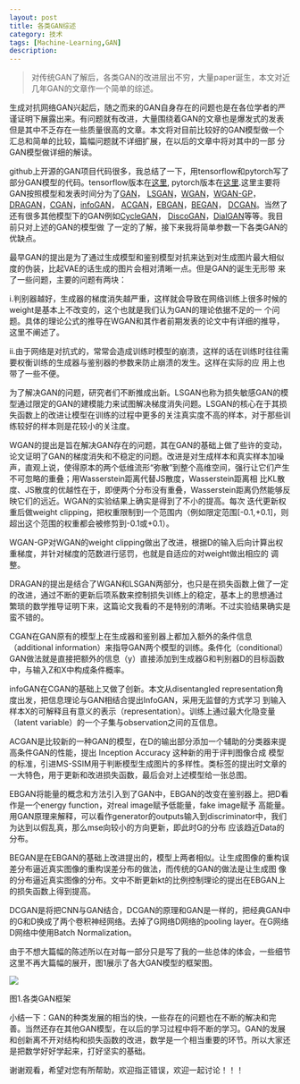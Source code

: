```yaml
---
layout: post
title: 各类GAN综述
category: 技术
tags: [Machine-Learning,GAN]
description: 
---
```


>对传统GAN了解后，各类GAN的改进层出不穷，大量paper诞生，本文对近几年GAN的文章作一个简单的综述。

生成对抗网络GAN兴起后，随之而来的GAN自身存在的问题也是在各位学者的严谨证明下展露出来。有问题就有改进，大量围绕着GAN的文章也是爆发式的发表
但是其中不乏存在一些质量很高的文章。本文将对目前比较好的GAN模型做一个汇总和简单的比较，篇幅问题就不详细扩展，在以后的文章中将对其中的一部
分GAN模型做详细的解读。

github上开源的GAN项目代码很多，我总结了一下，用tensorflow和pytorch写了部分GAN模型的代码。tensorflow版本在[这里](https://github.com/TwistedW/tensorflow-GANs),
pytorch版本在[这里](https://github.com/TwistedW/pytorch-GANs).这里主要将GAN按照模型和发表时间分为了[GAN](https://arxiv.org/abs/1406.2661)，
[LSGAN](https://arxiv.org/abs/1611.04076)，[WGAN](https://arxiv.org/abs/1701.07875)，[WGAN-GP](https://arxiv.org/abs/1704.00028)，
[DRAGAN](https://arxiv.org/abs/1705.07215)，[CGAN](https://arxiv.org/abs/1411.1784)，[infoGAN](https://arxiv.org/abs/1606.03657)，
[ACGAN](https://arxiv.org/abs/1610.09585)，[EBGAN](https://arxiv.org/abs/1609.03126)，[BEGAN](https://arxiv.org/abs/1702.08431)，
[DCGAN](https://arxiv.org/abs/1511.06434)。当然了还有很多其他模型下的GAN例如[CycleGAN](https://arxiv.org/abs/1703.10593)，
[DiscoGAN](https://arxiv.org/abs/1703.05192)，[DialGAN](https://arxiv.org/abs/1704.02510v1)等等。我目前只对上述的GAN的模型做
了一定的了解，接下来我将简单参数一下各类GAN的优缺点。

最早GAN的提出是为了通过生成模型和鉴别模型对抗来达到对生成图片最大相似度的伪装，比起VAE的话生成的图片会相对清晰一点。但是GAN的诞生无形带
来了一些问题，主要的问题有两块：

i.判别器越好，生成器的梯度消失越严重，这样就会导致在网络训练上很多时候的weight是基本上不改变的，这个也就是我们认为GAN的理论依据不足的一
个问题。具体的理论公式的推导在WGAN和其作者前期发表的论文中有详细的推导，这里不阐述了。

ii.由于网络是对抗式的，常常会造成训练时模型的崩溃，这样的话在训练时往往需要权衡训练的生成器与鉴别器的参数来防止崩溃的发生。这样在实际的应
用上也带了一些不便。

为了解决GAN的问题，研究者们不断推成出新。LSGAN也称为损失敏感GAN的模型通过限定的GAN的建模能力来试图解决梯度消失问题。LSGAN的核心在于其损
失函数上的改进让模型在训练的过程中更多的关注真实度不高的样本，对于那些训练较好的样本则是花较小的关注度。

WGAN的提出是旨在解决GAN存在的问题，其在GAN的基础上做了些许的变动，论文证明了GAN的梯度消失和不稳定的问题。改进是对生成样本和真实样本加噪
声，直观上说，使得原本的两个低维流形“弥散”到整个高维空间，强行让它们产生不可忽略的重叠；用Wasserstein距离代替JS散度，Wasserstein距离相
比KL散度、JS散度的优越性在于，即便两个分布没有重叠，Wasserstein距离仍然能够反映它们的远近。WGAN的实验结果上确实是得到了不小的提高。每次
迭代更新权重后做weight clipping，把权重限制到一个范围内（例如限定范围[-0.1,+0.1]，则超出这个范围的权重都会被修剪到-0.1或+0.1）。

WGAN-GP对WGAN的weight clipping做出了改进，根据D的输入后向计算出权重梯度，并针对梯度的范数进行惩罚，也就是自适应的对weight做出相应的
调整。

DRAGAN的提出是结合了WGAN和LSGAN两部分，也只是在损失函数上做了一定的改进，通过不断的更新后项系数来控制损失训练上的稳定，基本上的思想通过
繁琐的数学推导证明下来，这篇论文我看的不是特别的清晰。不过实验结果确实是蛮不错的。

CGAN在GAN原有的模型上在生成器和鉴别器上都加入额外的条件信息（additional information）来指导GAN两个模型的训练。条件化（conditional）
GAN做法就是直接把额外的信息（y）直接添加到生成器G和判别器D的目标函数中，与输入Z和X中构成条件概率。

infoGAN在CGAN的基础上又做了创新。本文从disentangled representation角度出发，把信息理论与GAN相结合提出InfoGAN，采用无监督的方式学习
到输入样本X的可解释且有意义的表示（representation）。训练上通过最大化隐变量（latent variable）的一个子集与observation之间的互信息。

ACGAN是比较新的一种GAN的模型，在D的输出部分添加一个辅助的分类器来提高条件GAN的性能，提出 Inception Accuracy 这种新的用于评判图像合成
模型的标准，引进MS-SSIM用于判断模型生成图片的多样性。类标签的提出时文章的一大特色，用于更新和改进损失函数，最后会对上述模型给一张总图。

EBGAN将能量的概念和方法引入到了GAN中，EBGAN的改变在鉴别器上。把D看作是一个energy function，对real image赋予低能量，fake image赋予
高能量。用GAN原理来解释，可以看作generator的outputs输入到discriminator中，我们为达到以假乱真，那么mse向较小的方向更新，即此时G的分布
应该趋近Data的分布。

BEGAN是在EBGAN的基础上改进提出的，模型上两者相似。让生成图像的重构误差分布逼近真实图像的重构误差分布的做法，而传统的GAN的做法是让生成图
像的分布逼近真实图像的分布。文中不断更新kt的比例控制理论的提出在EBGAN上的损失函数上得到提高。

DCGAN是将把CNN与GAN结合，DCGAN的原理和GAN是一样的，把经典GAN中的G和D换成了两个卷积神经网络。去掉了G网络D网络的pooling layer。在G网络
D网络中使用Batch Normalization。

由于不想大篇幅的陈述所以在对每一部分只是写了我的一些总体的体会，一些细节这里不再大篇幅的展开，图1展示了各大GAN模型的框架图。

![](/assets/img/GAN/VarGAN.png)

图1.各类GAN框架

小结一下：GAN的种类发展的相当的快，一些存在的问题也在不断的解决和完善。当然还存在其他GAN模型，在以后的学习过程中将不断的学习。GAN的发展
和创新离不开对结构和损失函数的改进，数学是一个相当重要的环节。所以大家还是把数学好好学起来，打好坚实的基础。

谢谢观看，希望对您有所帮助，欢迎指正错误，欢迎一起讨论！！！